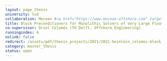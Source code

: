 ```yaml
---
layout: page_thesis
university: tud
collaboration: Mocean #<a href="https://www.mocean-offshore.com" target="_blank">Mocean</a>
title: Block Preconditioners for Monolithic Solvers of Very Large Floating Structures
co-supervisor: Oriol Colomés (TU Delft, Offshore Engineering)
runningindex: 4
nolink: false
redirect: /assets/pdf/thesis_projects/2021/2021-heinlein_colomes-block_preconditioners_floating_structures.pdf
category: master_thesis
status: open
---
```

